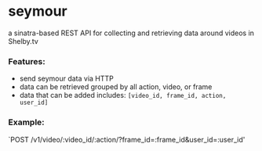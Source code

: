 seymour
=======

a sinatra-based REST API for collecting and retrieving data around videos in Shelby.tv

### Features:
- send seymour data via HTTP
- data can be retrieved grouped by all action, video, or frame
- data that can be added includes: `[video_id, frame_id, action, user_id]`

### Example:
`POST /v1/video/:video_id/:action/?frame_id=:frame_id&user_id=:user_id'
